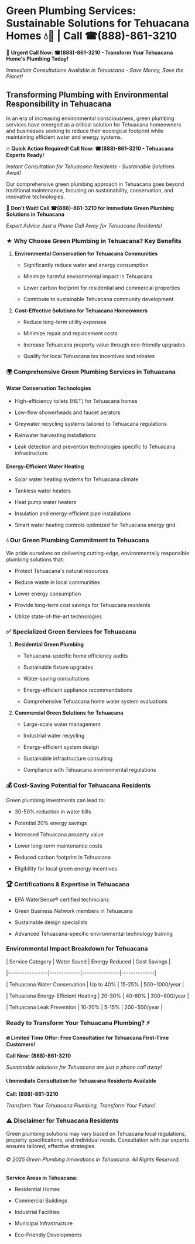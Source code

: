 # Green Plumbing Services: Sustainable Solutions for Tehuacana Homes 💧🌿 | Call ☎(888)-861-3210

🚨 **Urgent Call Now: ☎(888)-861-3210 - Transform Your Tehuacana Home's Plumbing Today!**
*Immediate Consultations Available in Tehuacana - Save Money, Save the Planet!*

## Transforming Plumbing with Environmental Responsibility in Tehuacana

In an era of increasing environmental consciousness, green plumbing services have emerged as a critical solution for Tehuacana homeowners and businesses seeking to reduce their ecological footprint while maintaining efficient water and energy systems. 

🔥 **Quick Action Required! Call Now: ☎(888)-861-3210 - Tehuacana Experts Ready!**
*Instant Consultation for Tehuacana Residents - Sustainable Solutions Await!*

Our comprehensive green plumbing approach in Tehuacana goes beyond traditional maintenance, focusing on sustainability, conservation, and innovative technologies.

🚨 **Don't Wait! Call ☎(888)-861-3210 for Immediate Green Plumbing Solutions in Tehuacana**
*Expert Advice Just a Phone Call Away for Tehuacana Residents!*

### ★ Why Choose Green Plumbing in Tehuacana? Key Benefits

1. **Environmental Conservation for Tehuacana Communities** 
   - Significantly reduce water and energy consumption
   - Minimize harmful environmental impact in Tehuacana
   - Lower carbon footprint for residential and commercial properties
   - Contribute to sustainable Tehuacana community development

2. **Cost-Effective Solutions for Tehuacana Homeowners** 
   - Reduce long-term utility expenses
   - Minimize repair and replacement costs
   - Increase Tehuacana property value through eco-friendly upgrades
   - Qualify for local Tehuacana tax incentives and rebates

### 🌍 Comprehensive Green Plumbing Services in Tehuacana

#### Water Conservation Technologies
- High-efficiency toilets (HET) for Tehuacana homes
- Low-flow showerheads and faucet aerators
- Greywater recycling systems tailored to Tehuacana regulations
- Rainwater harvesting installations
- Leak detection and prevention technologies specific to Tehuacana infrastructure

#### Energy-Efficient Water Heating
- Solar water heating systems for Tehuacana climate
- Tankless water heaters
- Heat pump water heaters
- Insulation and energy-efficient pipe installations
- Smart water heating controls optimized for Tehuacana energy grid

### 💧 Our Green Plumbing Commitment to Tehuacana

We pride ourselves on delivering cutting-edge, environmentally responsible plumbing solutions that:
- Protect Tehuacana's natural resources
- Reduce waste in local communities
- Lower energy consumption
- Provide long-term cost savings for Tehuacana residents
- Utilize state-of-the-art technologies

### ✅ Specialized Green Services for Tehuacana

1. **Residential Green Plumbing**
   - Tehuacana-specific home efficiency audits
   - Sustainable fixture upgrades
   - Water-saving consultations
   - Energy-efficient appliance recommendations
   - Comprehensive Tehuacana home water system evaluations

2. **Commercial Green Solutions for Tehuacana**
   - Large-scale water management
   - Industrial water recycling
   - Energy-efficient system design
   - Sustainable infrastructure consulting
   - Compliance with Tehuacana environmental regulations

### 💰 Cost-Saving Potential for Tehuacana Residents

Green plumbing investments can lead to:
- 30-50% reduction in water bills
- Potential 20% energy savings
- Increased Tehuacana property value
- Lower long-term maintenance costs
- Reduced carbon footprint in Tehuacana
- Eligibility for local green energy incentives

### 🏆 Certifications & Expertise in Tehuacana

- EPA WaterSense® certified technicians
- Green Business Network members in Tehuacana
- Sustainable design specialists
- Advanced Tehuacana-specific environmental technology training

### Environmental Impact Breakdown for Tehuacana

| Service Category | Water Saved | Energy Reduced | Cost Savings |
|-----------------|-------------|----------------|--------------|
| Tehuacana Water Conservation | Up to 40% | 15-25% | $500-$1000/year |
| Tehuacana Energy-Efficient Heating | 20-30% | 40-60% | $300-$800/year |
| Tehuacana Leak Prevention | 10-20% | 5-15% | $200-$500/year |

### Ready to Transform Your Tehuacana Plumbing? ⚡

**🔥 Limited Time Offer: Free Consultation for Tehuacana First-Time Customers!**

**Call Now: (888)-861-3210**
*Sustainable solutions for Tehuacana are just a phone call away!*

#### 📞 Immediate Consultation for Tehuacana Residents Available

**Call: (888)-861-3210**
*Transform Your Tehuacana Plumbing, Transform Your Future!*

### ⚠️ Disclaimer for Tehuacana Residents

Green plumbing solutions may vary based on Tehuacana local regulations, property specifications, and individual needs. Consultation with our experts ensures tailored, effective strategies.

###### © 2025 Green Plumbing Innovations in Tehuacana. All Rights Reserved.

**Service Areas in Tehuacana:** 
- Residential Homes
- Commercial Buildings
- Industrial Facilities
- Municipal Infrastructure
- Eco-Friendly Developments